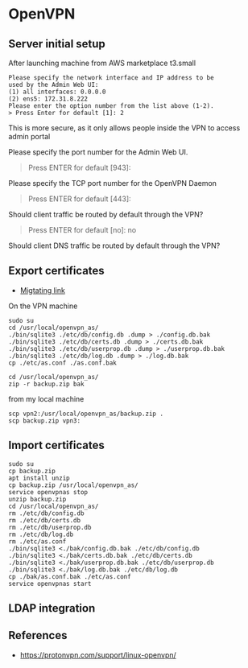 # OpenVPN

## Server initial setup

After launching machine from AWS marketplace t3.small

```
Please specify the network interface and IP address to be
used by the Admin Web UI:
(1) all interfaces: 0.0.0.0
(2) ens5: 172.31.8.222
Please enter the option number from the list above (1-2).
> Press Enter for default [1]: 2
```

This is more secure, as it only allows people inside the VPN to access admin portal

Please specify the port number for the Admin Web UI.

> Press ENTER for default [943]:

Please specify the TCP port number for the OpenVPN Daemon

> Press ENTER for default [443]:

Should client traffic be routed by default through the VPN?

> Press ENTER for default [no]: no

Should client DNS traffic be routed by default through the VPN?

## Export certificates

- [Migtating link](https://openvpn.net/vpn-server-resources/migrating-an-access-server-installation/)

On the VPN machine

```
sudo su
cd /usr/local/openvpn_as/
./bin/sqlite3 ./etc/db/config.db .dump > ./config.db.bak
./bin/sqlite3 ./etc/db/certs.db .dump > ./certs.db.bak
./bin/sqlite3 ./etc/db/userprop.db .dump > ./userprop.db.bak
./bin/sqlite3 ./etc/db/log.db .dump > ./log.db.bak
cp ./etc/as.conf ./as.conf.bak

cd /usr/local/openvpn_as/
zip -r backup.zip bak
```

from my local machine

```
scp vpn2:/usr/local/openvpn_as/backup.zip .
scp backup.zip vpn3:
```

## Import certificates

```
sudo su
cp backup.zip
apt install unzip
cp backup.zip /usr/local/openvpn_as/
service openvpnas stop
unzip backup.zip
cd /usr/local/openvpn_as/
rm ./etc/db/config.db
rm ./etc/db/certs.db
rm ./etc/db/userprop.db
rm ./etc/db/log.db
rm ./etc/as.conf
./bin/sqlite3 <./bak/config.db.bak ./etc/db/config.db
./bin/sqlite3 <./bak/certs.db.bak ./etc/db/certs.db
./bin/sqlite3 <./bak/userprop.db.bak ./etc/db/userprop.db
./bin/sqlite3 <./bak/log.db.bak ./etc/db/log.db
cp ./bak/as.conf.bak ./etc/as.conf
service openvpnas start
```

## LDAP integration


## References

- https://protonvpn.com/support/linux-openvpn/
